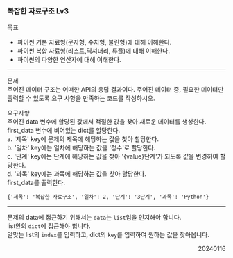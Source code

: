 ### 복잡한 자료구조 Lv3
목표  
- 파이썬 기본 자료형(문자형, 수치형, 불린형)에 대해 이해한다.
- 파이썬 복합 자료형(리스트,딕셔너리, 튜플)에 대해 이해한다.
- 파이썬의 다양한 연산자에 대해 이해한다.
---
문제  
주어진 데이터 구조는 어떠한 API의 응답 결과이다. 주어진 데이터 중, 필요한 데이터만 출력할 수 있도록 요구 사항을 만족하는 코드를 작성하시오.     

요구사항  
주어진 data 변수에 할당된 값에서 적절한 값을 찾아 새로운 데이터를 생성한다.  
first_data 변수에 비어있는 dict를 할당한다.  
a. '제목' key에 문제의 제목에 해당하는 값을 찾아 할당한다.  
b. '일차' key에는 일차에 해당하는 값을 '정수'로 할당한다.  
c. '단계' key에는 단계에 해당하는 값을 찾아 '{value}단계'가 되도록 값을 변경하여 할당한다.  
d. '과목' key에는 과목에 해당하는 값을 찾아 할당한다.  
first_data를 출력한다.
```
{'제목': '복잡한 자료구조', '일차': 2, '단계': '3단계', '과목': 'Python'}
```
---
문제의 data에 접근하기 위해서는 `data`는 `list`임을 인지해야 합니다.  
list안의 `dict`에 접근해야 합니다.  
알맞는 list의 `index`를 입력하고, dict의 `key`를 입력하여 원하는 값을 찾아옵니다.
<div style="text-align: right">20240116</div>